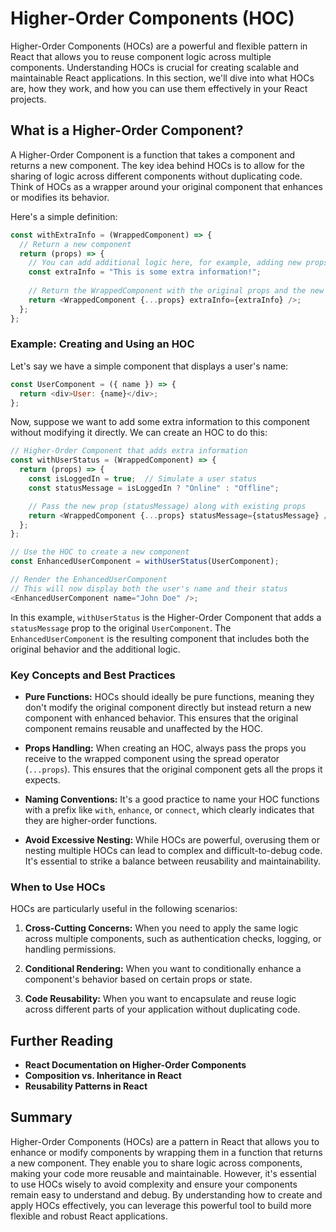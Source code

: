 # Higher-Order Components (HOC)

Higher-Order Components (HOCs) are a powerful and flexible pattern in React that allows you to reuse component logic across multiple components. Understanding HOCs is crucial for creating scalable and maintainable React applications. In this section, we'll dive into what HOCs are, how they work, and how you can use them effectively in your React projects.

## What is a Higher-Order Component?

A Higher-Order Component is a function that takes a component and returns a new component. The key idea behind HOCs is to allow for the sharing of logic across different components without duplicating code. Think of HOCs as a wrapper around your original component that enhances or modifies its behavior.

Here's a simple definition:

```javascript
const withExtraInfo = (WrappedComponent) => {
  // Return a new component
  return (props) => {
    // You can add additional logic here, for example, adding new props or handling state
    const extraInfo = "This is some extra information!";
    
    // Return the WrappedComponent with the original props and the new prop
    return <WrappedComponent {...props} extraInfo={extraInfo} />;
  };
};
```

### Example: Creating and Using an HOC

Let's say we have a simple component that displays a user's name:

```javascript
const UserComponent = ({ name }) => {
  return <div>User: {name}</div>;
};
```

Now, suppose we want to add some extra information to this component without modifying it directly. We can create an HOC to do this:

```javascript
// Higher-Order Component that adds extra information
const withUserStatus = (WrappedComponent) => {
  return (props) => {
    const isLoggedIn = true;  // Simulate a user status
    const statusMessage = isLoggedIn ? "Online" : "Offline";

    // Pass the new prop (statusMessage) along with existing props
    return <WrappedComponent {...props} statusMessage={statusMessage} />;
  };
};

// Use the HOC to create a new component
const EnhancedUserComponent = withUserStatus(UserComponent);

// Render the EnhancedUserComponent
// This will now display both the user's name and their status
<EnhancedUserComponent name="John Doe" />;
```

In this example, `withUserStatus` is the Higher-Order Component that adds a `statusMessage` prop to the original `UserComponent`. The `EnhancedUserComponent` is the resulting component that includes both the original behavior and the additional logic.

### Key Concepts and Best Practices

- **Pure Functions:** HOCs should ideally be pure functions, meaning they don't modify the original component directly but instead return a new component with enhanced behavior. This ensures that the original component remains reusable and unaffected by the HOC.

- **Props Handling:** When creating an HOC, always pass the props you receive to the wrapped component using the spread operator (`...props`). This ensures that the original component gets all the props it expects.

- **Naming Conventions:** It's a good practice to name your HOC functions with a prefix like `with`, `enhance`, or `connect`, which clearly indicates that they are higher-order functions.

- **Avoid Excessive Nesting:** While HOCs are powerful, overusing them or nesting multiple HOCs can lead to complex and difficult-to-debug code. It's essential to strike a balance between reusability and maintainability.

### When to Use HOCs

HOCs are particularly useful in the following scenarios:

1. **Cross-Cutting Concerns:** When you need to apply the same logic across multiple components, such as authentication checks, logging, or handling permissions.

2. **Conditional Rendering:** When you want to conditionally enhance a component's behavior based on certain props or state.

3. **Code Reusability:** When you want to encapsulate and reuse logic across different parts of your application without duplicating code.

## Further Reading

- **React Documentation on Higher-Order Components**
- **Composition vs. Inheritance in React**
- **Reusability Patterns in React**

## Summary

Higher-Order Components (HOCs) are a pattern in React that allows you to enhance or modify components by wrapping them in a function that returns a new component. They enable you to share logic across components, making your code more reusable and maintainable. However, it's essential to use HOCs wisely to avoid complexity and ensure your components remain easy to understand and debug. By understanding how to create and apply HOCs effectively, you can leverage this powerful tool to build more flexible and robust React applications.